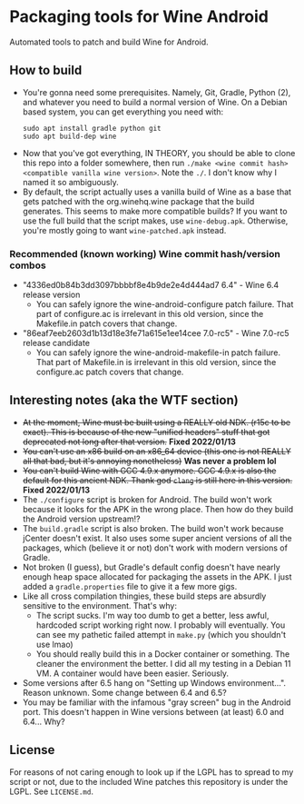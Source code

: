 # Packaging tools for Wine Android
Automated tools to patch and build Wine for Android.

## How to build
- You're gonna need some prerequisites. Namely, Git, Gradle, Python (2), and whatever you need to build a normal version of Wine. On a Debian based system, you can get
  everything you need with:
  ```
  sudo apt install gradle python git
  sudo apt build-dep wine
  ```
- Now that you've got everything, IN THEORY, you should be able to clone this repo into a folder somewhere, then run `./make <wine commit hash> <compatible vanilla wine version>`. 
  Note the `./`. I don't know why I named it so ambiguously.
- By default, the script actually uses a vanilla build of Wine as a base that gets patched with the org.winehq.wine package that the build generates. This seems to make more compatible builds?
  If you want to use the full build that the script makes, use `wine-debug.apk`. Otherwise, you're mostly going to want `wine-patched.apk` instead.

### Recommended (known working) Wine commit hash/version combos
- "4336ed0b84b3dd3097bbbbf8e4b9de2e4d444ad7 6.4" - Wine 6.4 release version
    * You can safely ignore the wine-android-configure patch failure. That part of configure.ac is irrelevant in this old version, since the Makefile.in patch covers that change.
- "86eaf7eeb2603d1b13d18e3fe71a615e1ee14cee 7.0-rc5" - Wine 7.0-rc5 release candidate
    * You can safely ignore the wine-android-makefile-in patch failure. That part of Makefile.in is irrelevant in this old version, since the configure.ac patch covers that change.

## Interesting notes (aka the WTF section)

- ~~At the moment, Wine must be built using a REALLY old NDK. (r15c to be exact). This is because of the new "unified headers" stuff that got deprecated not long
  after that version.~~ **Fixed 2022/01/13**
- ~~You can't use an x86 build on an x86_64 device (this one is not REALLY all that bad, but it's annoying nonetheless)~~ **Was never a problem lol**
- ~~You can't build Wine with GCC 4.9.x anymore. GCC 4.9.x is also the default for this ancient NDK. Thank god `clang` is still here in this version.~~ **Fixed 2022/01/13**
- The `./configure` script is broken for Android. The build won't work because it looks for the APK in the wrong place. Then how do they build the Android version
  upstream!?
- The `build.gradle` script is also broken. The build won't work because jCenter doesn't exist. It also uses some super ancient versions of all the packages, which
  (believe it or not) don't work with modern versions of Gradle.
- Not broken (I guess), but Gradle's default config doesn't have nearly enough heap space allocated for packaging the assets in the APK. I just added a
  `gradle.properties` file to give it a few more gigs.
- Like all cross compilation thingies, these build steps are absurdly sensitive to the environment. That's why:
    * The script sucks. I'm way too dumb to get a better, less awful, hardcoded script working right now. I probably will eventually. You can see my pathetic failed
      attempt in `make.py` (which you shouldn't use lmao)
    * You should really build this in a Docker container or something. The cleaner the environment the better. I did all my testing in a Debian 11 VM. A container
      would have been easier. Seriously.
- Some versions after 6.5 hang on "Setting up Windows environment...". Reason unknown. Some change between 6.4 and 6.5?
- You may be familiar with the infamous "gray screen" bug in the Android port. This doesn't happen in Wine versions between (at least) 6.0 and 6.4... Why?
 
 ## License
 For reasons of not caring enough to look up if the LGPL has to spread to my script or not, due to the included Wine patches this repository is under the LGPL.
 See `LICENSE.md`.
